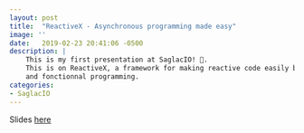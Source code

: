 ```yaml
---
layout: post
title:  "ReactiveX - Asynchronous programming made easy"
image: ''
date:   2019-02-23 20:41:06 -0500
description: |
    This is my first presentation at SaglacIO! 🎸.
    This is on ReactiveX, a framework for making reactive code easily based on the `Observer` pattern
    and fonctionnal programming. 
categories:
- SaglacIO
---
```


Slides [here](../files/reactivex_presentation.pdf)

